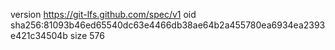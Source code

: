 version https://git-lfs.github.com/spec/v1
oid sha256:81093b46ed65540dc63e4466db38ae64b2a455780ea6934ea2393e421c34504b
size 576
